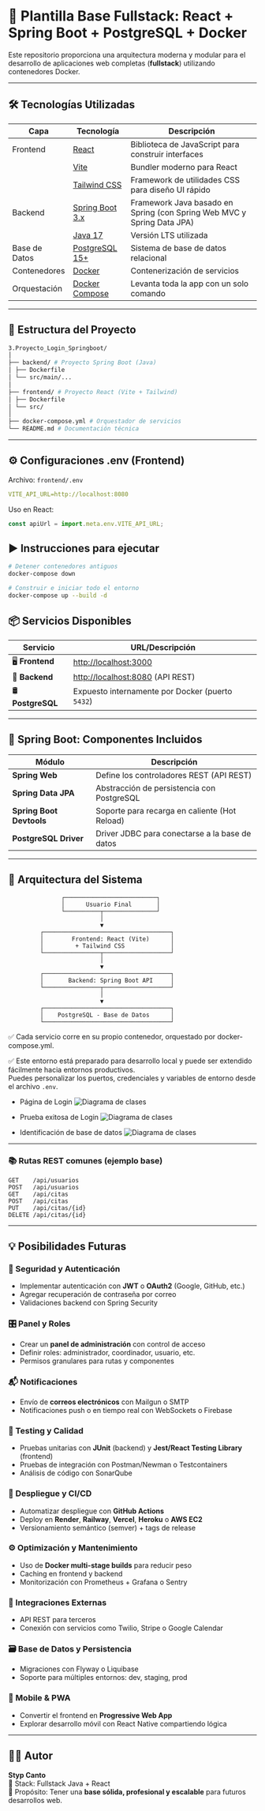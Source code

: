 # 🚀 Plantilla Base Fullstack: React + Spring Boot + PostgreSQL + Docker

Este repositorio proporciona una arquitectura moderna y modular para el desarrollo de aplicaciones web completas (**fullstack**) utilizando contenedores Docker.

---

## 🛠️ Tecnologías Utilizadas

| Capa        | Tecnología                            | Descripción                                        |
|-------------|----------------------------------------|----------------------------------------------------|
| Frontend    | [React](https://reactjs.org)           | Biblioteca de JavaScript para construir interfaces |
|             | [Vite](https://vitejs.dev)             | Bundler moderno para React                         |
|             | [Tailwind CSS](https://tailwindcss.com)| Framework de utilidades CSS para diseño UI rápido  |
| Backend     | [Spring Boot 3.x](https://spring.io/projects/spring-boot) | Framework Java basado en Spring (con Spring Web MVC y Spring Data JPA) |
|             | [Java 17](https://openjdk.org/projects/jdk/17/) | Versión LTS utilizada                              |
| Base de Datos | [PostgreSQL 15+](https://www.postgresql.org/) | Sistema de base de datos relacional                |
| Contenedores| [Docker](https://www.docker.com/)      | Contenerización de servicios                       |
| Orquestación| [Docker Compose](https://docs.docker.com/compose/) | Levanta toda la app con un solo comando           |

---

## 🧱 Estructura del Proyecto

```bash
3.Proyecto_Login_Springboot/
│
├── backend/ # Proyecto Spring Boot (Java)
│ ├── Dockerfile
│ └── src/main/...
│
├── frontend/ # Proyecto React (Vite + Tailwind)
│ ├── Dockerfile
│ └── src/
│
├── docker-compose.yml # Orquestador de servicios
└── README.md # Documentación técnica
```


---

## ⚙️ Configuraciones .env (Frontend)

Archivo: `frontend/.env`

```yaml
VITE_API_URL=http://localhost:8080
```

Uso en React:
```js
const apiUrl = import.meta.env.VITE_API_URL;
```

## ▶️ Instrucciones para ejecutar

```bash
# Detener contenedores antiguos
docker-compose down

# Construir e iniciar todo el entorno
docker-compose up --build -d

```

## 📦 Servicios Disponibles

| Servicio         | URL/Descripción                             |
|------------------|---------------------------------------------|
| 🖥️ **Frontend**   | [http://localhost:3000](http://localhost:3000) |
| 🧩 **Backend**    | [http://localhost:8080](http://localhost:8080) (API REST) |
| 🛢️ **PostgreSQL** | Expuesto internamente por Docker (puerto `5432`) |

---

## 🧩 Spring Boot: Componentes Incluidos

| Módulo                 | Descripción                                         |
|------------------------|-----------------------------------------------------|
| **Spring Web**         | Define los controladores REST (API REST)            |
| **Spring Data JPA**    | Abstracción de persistencia con PostgreSQL          |
| **Spring Boot Devtools** | Soporte para recarga en caliente (Hot Reload)      |
| **PostgreSQL Driver**  | Driver JDBC para conectarse a la base de datos      |

---

## 🧠 Arquitectura del Sistema

```text
               ┌──────────────────────────┐
               │      Usuario Final       │
               └──────────┬───────────────┘
                          │
                          ▼
         ┌────────────────────────────────────┐
         │        Frontend: React (Vite)      │
         │         + Tailwind CSS             │
         └────────────────┬───────────────────┘
                          │
                          ▼
         ┌────────────────────────────────────┐
         │       Backend: Spring Boot API     │
         └────────────────┬───────────────────┘
                          │
                          ▼
         ┌────────────────────────────────────┐
         │    PostgreSQL - Base de Datos      │
         └────────────────────────────────────┘

```  
✅ Cada servicio corre en su propio contenedor, orquestado por docker-compose.yml.

✅ Este entorno está preparado para desarrollo local y puede ser extendido fácilmente hacia entornos productivos.  
Puedes personalizar los puertos, credenciales y variables de entorno desde el archivo `.env`.

- Página de Login
![Diagrama de clases](docs/image0.png)

- Prueba exitosa de Login
![Diagrama de clases](docs/image2.png)

- Identificación de base de datos
![Diagrama de clases](docs/image3.png)

---


### 📚 Rutas REST comunes (ejemplo base)

```http
GET    /api/usuarios
POST   /api/usuarios
GET    /api/citas
POST   /api/citas
PUT    /api/citas/{id}
DELETE /api/citas/{id}

```

---


## 💡 Posibilidades Futuras

### 🔐 Seguridad y Autenticación
- Implementar autenticación con **JWT** o **OAuth2** (Google, GitHub, etc.)
- Agregar recuperación de contraseña por correo
- Validaciones backend con Spring Security

### 🎛️ Panel y Roles
- Crear un **panel de administración** con control de acceso
- Definir roles: administrador, coordinador, usuario, etc.
- Permisos granulares para rutas y componentes

### 📬 Notificaciones
- Envío de **correos electrónicos** con Mailgun o SMTP
- Notificaciones push o en tiempo real con WebSockets o Firebase

### 🧪 Testing y Calidad
- Pruebas unitarias con **JUnit** (backend) y **Jest/React Testing Library** (frontend)
- Pruebas de integración con Postman/Newman o Testcontainers
- Análisis de código con SonarQube

### 🚀 Despliegue y CI/CD
- Automatizar despliegue con **GitHub Actions**
- Deploy en **Render**, **Railway**, **Vercel**, **Heroku** o **AWS EC2**
- Versionamiento semántico (semver) + tags de release

### ⚙️ Optimización y Mantenimiento
- Uso de **Docker multi-stage builds** para reducir peso
- Caching en frontend y backend
- Monitorización con Prometheus + Grafana o Sentry

### 🔄 Integraciones Externas
- API REST para terceros
- Conexión con servicios como Twilio, Stripe o Google Calendar

### 🗃️ Base de Datos y Persistencia
- Migraciones con Flyway o Liquibase
- Soporte para múltiples entornos: dev, staging, prod

### 📱 Mobile & PWA
- Convertir el frontend en **Progressive Web App**
- Explorar desarrollo móvil con React Native compartiendo lógica

---

## 👨‍💻 Autor

**Styp Canto**  
🧠 Stack: Fullstack Java + React  
🎯 Propósito: Tener una **base sólida, profesional y escalable** para futuros desarrollos web.
